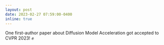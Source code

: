 ```yaml
---
layout: post
date: 2023-02-27 07:59:00-0400
inline: true
---
```


One first-author paper about Diffusion Model Acceleration got accepted to CVPR 2023! :fist:
